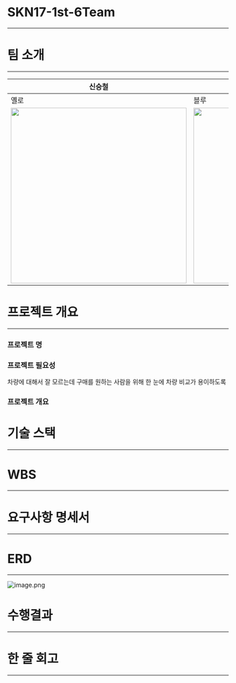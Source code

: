 # SKN17-1st-6Team

---

# 팀 소개

---

| 신승철 | 김주영 | 양송이 | 김수현 | 맹지수 |
| --- | --- | --- | --- | --- |
| 옐로 | 블루 | 레드 | 핑크 | 그린 |
| <img height=400 width=400 src=https://github.com/user-attachments/assets/6b5dc0be-1185-4e62-9217-21903cf5f18a> | <img height=400 width=400 src=https://github.com/user-attachments/assets/2e0f6a76-8aaf-4d2c-bb09-9dd9ebe7fe2c> | <img height=400 width=400 src=https://github.com/user-attachments/assets/bde15f88-13a6-48a2-9564-9b8bac02114b> | <img height=400 width=400 src=https://github.com/user-attachments/assets/4ef9341c-3e0b-4980-8195-d3aeec930dfe> | <img height=400 width=400 src=https://github.com/user-attachments/assets/94222fba-384e-4b42-8713-7b4eabf3aa33> |

# 프로젝트 개요

---

### 프로젝트 명

### 프로젝트 필요성

차량에 대해서 잘 모르는데 구매를 원하는 사람을 위해 한 눈에 차량 비교가 용이하도록 

### 프로젝트 개요

# 기술 스택

---

# WBS

---

# 요구사항 명세서

---

# ERD

---

![image.png](attachment:d43475c8-bdfe-4ffa-b25a-e2b7b97b492d:image.png)

# 수행결과

---

# 한 줄 회고

---
